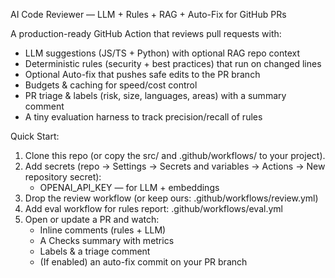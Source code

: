 AI Code Reviewer — LLM + Rules + RAG + Auto-Fix for GitHub PRs

A production-ready GitHub Action that reviews pull requests with:
- LLM suggestions (JS/TS + Python) with optional RAG repo context
- Deterministic rules (security + best practices) that run on changed lines
- Optional Auto-fix that pushes safe edits to the PR branch
- Budgets & caching for speed/cost control
- PR triage & labels (risk, size, languages, areas) with a summary comment
- A tiny evaluation harness to track precision/recall of rules

Quick Start:
1. Clone this repo (or copy the src/ and .github/workflows/ to your project).
2. Add secrets (repo → Settings → Secrets and variables → Actions → New repository secret):
   - OPENAI_API_KEY — for LLM + embeddings
3. Drop the review workflow (or keep ours: .github/workflows/review.yml)
4. Add eval workflow for rules report:
.github/workflows/eval.yml
5. Open or update a PR and watch:
   - Inline comments (rules + LLM)
   - A Checks summary with metrics
   - Labels & a triage comment
   - (If enabled) an auto-fix commit on your PR branch
